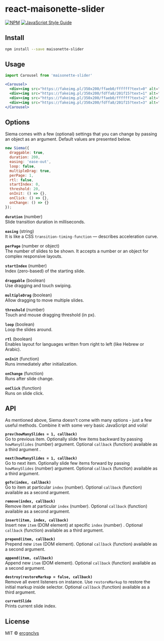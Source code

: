 # react-maisonette-slider

> 

[![NPM](https://img.shields.io/npm/v/react-maisonette-slider.svg)](https://www.npmjs.com/package/maisonette-slider) [![JavaScript Style Guide](https://img.shields.io/badge/code_style-standard-brightgreen.svg)](https://standardjs.com)

## Install

```bash
npm install --save maisonette-slider
```

## Usage

```jsx
import Carousel from 'maisonette-slider'

<Carousel>
  <div><img src="https://fakeimg.pl/350x200/ffaeb0/ffffff?text=0" alt="0" /></div>
  <div><img src="https://fakeimg.pl/350x200/fdffa8/201f15?text=1" alt="1" /></div>
  <div><img src="https://fakeimg.pl/350x200/ffaeb0/ffffff?text=2" alt="2" /></div>
  <div><img src="https://fakeimg.pl/350x200/fdffa8/201f15?text=3" alt="3" /></div>
</Carousel>
```

## Options

Siema comes with a few (optional) settings that you can change by passing an object as an argument. Default values are presented below.

```js
new Siema({
  draggable: true,
  duration: 200,
  easing: 'ease-out',
  loop: false,
  multipleDrag: true,
  perPage: 1,
  rtl: false,
  startIndex: 0,
  threshold: 20,
  onInit: () => {},
  onClick: () => {},
  onChange: () => {}
});
```

**`duration`** (number)  
Slide transition duration in milliseconds.

**`easing`** (string)  
It is like a CSS `transition-timing-function` — describes acceleration curve.

**`perPage`** (number or object)  
The number of slides to be shown. It accepts a number or an object for complex responsive layouts.

**`startIndex`** (number)  
Index (zero-based) of the starting slide.

**`draggable`** (boolean)  
Use dragging and touch swiping.

**`multipleDrag`** (boolean)  
Allow dragging to move multiple slides.

**`threshold`** (number)  
Touch and mouse dragging threshold (in px).

**`loop`** (boolean)  
Loop the slides around.

**`rtl`** (boolean)  
Enables layout for languages written from right to left (like Hebrew or Arabic).

**`onInit`** (function)  
Runs immediately after initialization.

**`onChange`** (function)  
Runs after slide change.

**`onClick`** (function)  
Runs on slide click.

## API

As mentioned above, Siema doesn't come with many options - just a few useful methods. Combine it with some very basic JavaScript and voila!

**`prev(howManySlides = 1, callback)`**  
Go to previous item. Optionally slide few items backward by passing `howManySlides` (number) argument. Optional `callback` (function) available as a third argument .

**`next(howManySlides = 1, callback)`**  
Go to next item. Optionally slide few items forward by passing `howManySlides` (number) argument. Optional `callback` (function) available as a third argument.

**`goTo(index, callback)`**  
Go to item at particular `index` (number). Optional `callback` (function) available as a second argument.

**`remove(index, callback)`**  
Remove item at particular `index` (number). Optional `callback` (function) available as a second argument.

**`insert(item, index, callback)`**  
Insert new `item` (DOM element) at specific `index` (number) . Optional `callback` (function) available as a third argument.

**`prepend(item, callback)`**  
Prepend new `item` (DOM element). Optional `callback` (function) available as a second argument.

**`append(item, callback)`**  
Append new `item` (DOM element). Optional `callback` (function) available as a second argument.

**`destroy(restoreMarkup = false, callback)`**  
Remove all event listeners on instance. Use `restoreMarkup` to restore the initial markup inside selector. Optional `callback` (function) available as a third argument.

**`currentSlide`**  
Prints current slide index.

## License

MIT © [ercgnclvs](https://github.com/ercgnclvs)
